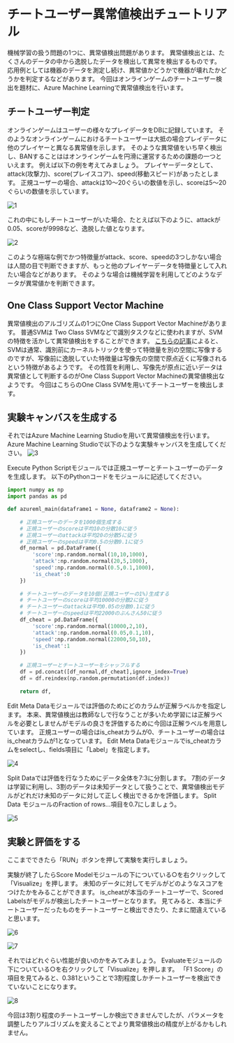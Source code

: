 # チートユーザー異常値検出チュートリアル

機械学習の扱う問題の1つに、異常値検出問題があります。
異常値検出とは、たくさんのデータの中から逸脱したデータを検出して異常を検出するものです。
応用例としては機器のデータを測定し続け、異常値かどうかで機器が壊れたかどうかを判定するなどがあります。
今回はオンラインゲームのチートユーザー検出を題材に、Azure Machine Learningで異常値検出を行います。

## チートユーザー判定
オンラインゲームはユーザーの様々なプレイデータをDBに記録しています。
そのようなオンラインゲームにおけるチートユーザーは大抵の場合プレイデータに他のプレイヤーと異なる異常値を示します。
そのような異常値をいち早く検出し、BANすることははオンラインゲームを円滑に運営するための課題の一つといえます。
例えば以下の例を考えてみましょう。
プレイヤーデータとして、attack(攻撃力)、score(プレイスコア)、speed(移動スピード)があったとします。
正規ユーザーの場合、attackは10〜20ぐらいの数値を示し、scoreは5〜20ぐらいの数値を示しています。

![1](./img/1.png)

これの中にもしチートユーザーがいた場合、たとえば以下のように、attackが0.05、scoreが9998など、逸脱した値となります。

![2](./img/2.png)

このような極端な例でかつ特徴量がattack、score、speedの3つしかない場合は人間の目で判断できますが、もっと他のプレイヤーデータを特徴量として入れたい場合などがあります。
そのような場合は機械学習を利用してどのようなデータが異常値かを判断できます。

## One Class Support Vector Machine
異常値検出のアルゴリズムの1つにOne Class Support Vector Machineがあります。
普通SVMは Two Class SVMなどで識別タスクなどに使われますが、SVMの特徴を活かして異常値検出をすることができます。
[こちらの記事](http://sudillap.hatenablog.com/entry/2013/03/25/211257)によると、SVMは通常、識別前にカーネルトリックを使って特徴量を別の空間に写像するのですが、写像前に逸脱していた特徴量は写像先の空間で原点近くに写像されるという特徴があるようです。
その性質を利用し、写像先が原点に近いデータは異常値として判断するのがOne Class Support Vector Machineの異常値検出なようです。
今回はこちらのOne Class SVMを用いてチートユーザーを検出します。

## 実験キャンバスを生成する
それではAzure Machine Learning Studioを用いて異常値検出を行います。
Azure Machine Learning Studioで以下のような実験キャンバスを生成してください。
![3](./img/3.png)

Execute Python Scriptモジュールでは正規ユーザーとチートユーザーのデータを生成します。
以下のPythonコードをモジュールに記述してください。

```py
import numpy as np
import pandas as pd

def azureml_main(dataframe1 = None, dataframe2 = None):
    
    # 正規ユーザーのデータを1000個生成する
    # 正規ユーザーのscoreは平均10の分散10に従う
    # 正規ユーザーのattackは平均20の分散5に従う
    # 正規ユーザーのspeedは平均0.5の分散0.1に従う
    df_normal = pd.DataFrame({
        'score':np.random.normal(10,10,1000),
        'attack':np.random.normal(20,5,1000),
        'speed':np.random.normal(0.5,0.1,1000),
        'is_cheat':0
    })
    
    # チートユーザーのデータを10個(正規ユーザーの1%)生成する
    # チートユーザーのscoreは平均10000の分散2に従う
    # チートユーザーのattackは平均0.05の分散0.1に従う
    # チートユーザーのspeedは平均22000のぶんさん50に従う
    df_cheat = pd.DataFrame({
        'score':np.random.normal(10000,2,10),
        'attack':np.random.normal(0.05,0.1,10),
        'speed':np.random.normal(22000,50,10),
        'is_cheat':1
    })
    
    # 正規ユーザーとチートユーザーをシャッフルする
    df = pd.concat([df_normal,df_cheat],ignore_index=True)
    df = df.reindex(np.random.permutation(df.index))
    
    return df,

```

Edit Meta Dataモジュールでは評価のためにどのカラムが正解ラベルかを指定します。
本来、異常値検出は教師なしで行なうことが多いため学習には正解ラベルを必要としませんがモデルの良さを評価するために今回は正解ラベルを用意しています。
正規ユーザーの場合はis_cheatカラムが0、チートユーザーの場合はis_cheatカラムが1となっています。
Edit Meta Dataモジュールでis_cheatカラムをselectし、fields項目に「Label」を指定します。

![4](./img/4.png)

Split Dataでは評価を行なうためにデータ全体を7:3に分割します。
7割のデータは学習に利用し、3割のデータは未知データとして扱うことで、異常値検出モデルがどれだけ未知のデータに対して正しく検出できるかを評価します。
Split Data モジュールのFraction of rows...項目を0.7にしましょう。

![5](./img/5.png)

## 実験と評価をする

ここまでできたら「RUN」ボタンを押して実験を実行しましょう。

実験が終了したらScore Modelモジュールの下についている○を右クリックして「Visualize」を押します。
未知のデータに対してモデルがどのようなスコアをつけたかをみることができます。
is_cheatが本当のチートユーザーで、Scored Labelsがモデルが検出したチートユーザーとなります。
見てみると、本当にチートユーザーだったものをチートユーザーと検出できたり、たまに間違えていると思います。

![6](./img/6.png)

![7](./img/7.png)

それではどれぐらい性能が良いのかをみてみましょう。
Evaluateモジュールの下についている○を右クリックして「Visualize」を押します。
「F1 Score」の項目を見てみると、0.381ということで3割程度しかチートユーザーを検出できていないことになります。

![8](./img/8.png)

今回は3割り程度のチートユーザーしか検出できませんでしたが、パラメータを調整したりアルゴリズムを変えることでより異常値検出の精度が上がるかもしれません。
